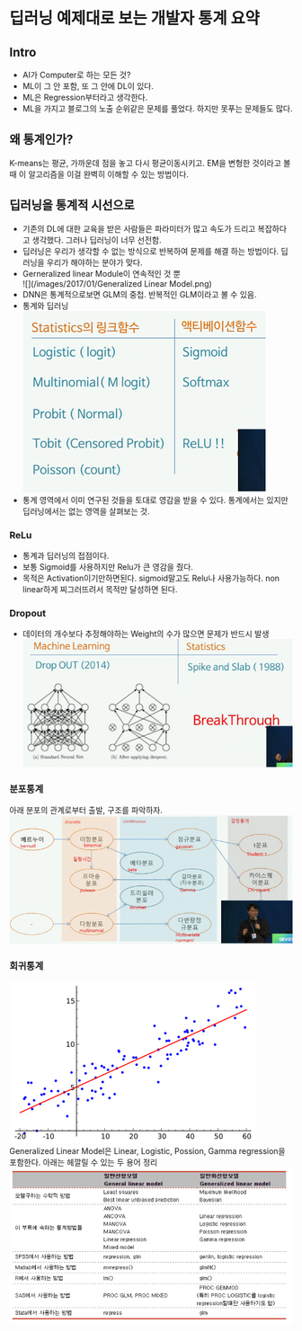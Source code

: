 # 딥러닝 예제대로 보는 개발자 통계 요약
## Intro
- AI가 Computer로 하는 모든 것?
- ML이 그 안 포함, 또 그 안에 DL이 있다.
- ML은 Regression부터라고 생각한다.
- ML을 가지고 블로그의 노출 순위같은 문제를 풀었다. 하지만 못푸는 문제들도 많다.

## 왜 통계인가?
K-means는 평균, 가까운데 점을 놓고 다시 평균이동시키고.
EM을 변형한 것이라고 볼 때 이 알고리즘을 이걸 완벽히 이해할 수 있는 방법이다.

## 딥러닝을 통계적 시선으로
- 기존의 DL에 대한 교육을 받은 사람들은 파라미터가 많고 속도가 드리고 복잡하다고 생각했다. 그러나 딥러닝이 너무 선전함.
- 딥러닝은 우리가 생각할 수 없는 방식으로 반복하여 문제를 해결 하는 방법이다.
딥러닝을 우리가 해야하는 분야가 맞다.
- Gerneralized linear Module이 연속적인 것 뿐  
![](/images/2017/01/Generalized Linear Model.png)
- DNN은 통계적으로보면 GLM의 중첩. 반복적인 GLM이라고 볼 수 있음.
- 통계와 딥러닝  
![](/images/2017/01/statistics_DNN.png)
- 통계 영역에서 이미 연구된 것들을 토대로 영감을 받을 수 있다. 통계에서는 있지만 딥러닝에서는 없는 영역을 살펴보는 것.

### ReLu
- 통계과 딥러닝의 접점이다.
- 보통 Sigmoid를 사용하지만 Relu가 큰 영감을 줬다.
- 목적은 Activation이기만하면된다. sigmoid말고도 Relu나 사용가능하다. non linear하게 찌그러뜨려서 목적만 달성하면 된다.

### Dropout
- 데이터의 개수보다 추정해야하는 Weight의 수가 많으면 문제가 반드시 발생  
![](/images/2017/01/dropout.png)

### 분포통계
아래 분포의 관계로부터 출발, 구조를 파악하자.  
![](/images/2017/01/dist.png)

### 회귀통계
![](/images/2017/01/Linear_regression.svg.png)
Generalized Linear Model은 Linear, Logistic, Possion, Gamma regression을 포함한다.
아래는 헤깔릴 수 있는 두 용어 정리  
![](/images/2017/01/GLM.png)
